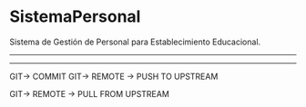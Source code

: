 # SistemaPersonal
Sistema de Gestión de Personal para Establecimiento Educacional.

----------

----------



GIT-> COMMIT
GIT-> REMOTE -> PUSH TO UPSTREAM

GIT-> REMOTE -> PULL FROM UPSTREAM
